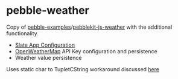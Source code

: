 # pebble-weather

Copy of [pebble-examples](https://github.com/pebble-examples)/[pebblekit-js-weather](https://github.com/pebble-examples/pebblekit-js-weather) with the additional functionality.

- [Slate App Configuration](https://developer.getpebble.com/tutorials/intermediate/slate/)
- [OpenWeatherMap](http://openweathermap.org) API Key configuration and persistence
- Weather value persistence

Uses static char to TupletCString workaround discussed [here](https://forums.getpebble.com/discussion/10690/the-address-of-will-always-evaluate-as-true)
